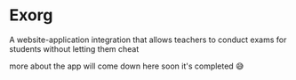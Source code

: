 # Exorg
A website-application integration that allows teachers to conduct exams for students without letting them cheat

more about the app will come down here soon it's completed 😅
